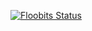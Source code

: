 [![Floobits Status](https://floobits.com/SacreDeBirmanie/Workspace_master.svg)](https://floobits.com/SacreDeBirmanie/Workspace_master/redirect)